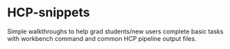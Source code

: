 # HCP-snippets
Simple walkthroughs to help grad students/new users complete basic tasks with workbench command and common HCP pipeline output files. 
